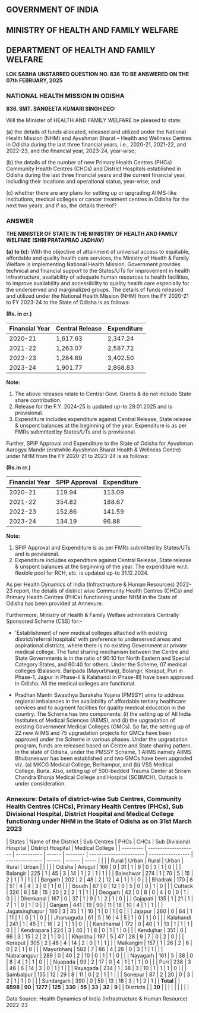 ## GOVERNMENT OF INDIA

## MINISTRY OF HEALTH AND FAMILY WELFARE

## DEPARTMENT OF HEALTH AND FAMILY WELFARE

**LOK SABHA**
**UNSTARRED QUESTION NO. 836**
**TO BE ANSWERED ON THE 07th FEBRUARY, 2025**

### NATIONAL HEALTH MISSION IN ODISHA

**836. SMT. SANGEETA KUMARI SINGH DEO:**

Will the Minister of HEALTH AND FAMILY WELFARE be pleased to state:

(a) the details of funds allocated, released and utilized under the National Health Mission (NHM) and Ayushman Bharat – Health and Wellness Centres in Odisha during the last three financial years, i.e., 2020-21, 2021-22, and 2022-23, and the financial year, 2023-24, year-wise;

(b) the details of the number of new Primary Health Centres (PHCs) Community Health Centres (CHCs) and District Hospitals established in Odisha during the last three financial years and the current financial year, including their locations and operational status, year-wise; and

(c) whether there are any plans for setting up or upgrading AIIMS-like institutions, medical colleges or cancer treatment centres in Odisha for the next two years, and if so, the details thereof?

### ANSWER

**THE MINISTER OF STATE IN THE MINISTRY OF HEALTH AND FAMILY WELFARE**
**(SHRI PRATAPRAO JADHAV)**

**(a) to (c):** With the objective of attainment of universal access to equitable, affordable and quality health care services, the Ministry of Health & Family Welfare is implementing National Health Mission. Government provides technical and financial support to the States/UTs for improvement in health infrastructure, availability of adequate human resources to health facilities, to improve availability and accessibility to quality health care especially for the underserved and marginalized groups. The details of funds released and utilized under the National Health Mission (NHM) from the FY 2020-21 to FY 2023-24 to the State of Odisha is as follows:

**(Rs. in cr.)**

| Financial Year | Central Release | Expenditure |
| -------------- | --------------- | ----------- |
| 2020-21        | 1,617.63        | 2,347.24    |
| 2021-22        | 1,263.07        | 2,587.72    |
| 2022-23        | 1,284.69        | 3,402.50    |
| 2023-24        | 1,901.77        | 2,868.83    |

**Note:**

1.  The above releases relate to Central Govt. Grants & do not include State share contribution.
2.  Release for the F.Y. 2024-25 is updated up-to 29.01.2025 and is provisional.
3.  Expenditure includes expenditure against Central Release, State release & unspent balances at the beginning of the year. Expenditure is as per FMRs submitted by States/UTs and is provisional.

Further, SPIP Approval and Expenditure to the State of Odisha for Ayushman Aarogya Mandir (erstwhile Ayushman Bharat Health & Wellness Centre) under NHM from the FY 2020-21 to 2023-24 is as follows:

**(Rs.in cr.)**

| Financial Year | SPIP Approval | Expenditure |
| -------------- | ------------- | ----------- |
| 2020-21        | 119.94        | 113.09      |
| 2021-22        | 354.82        | 188.67      |
| 2022-23        | 152.86        | 141.59      |
| 2023-24        | 134.19        | 96.88       |

**Note:**

1.  SPIP Approval and Expenditure is as per FMRs submitted by States/UTs and is provisional.
2.  Expenditure includes expenditure against Central Release, State release & unspent balances at the beginning of the year. The expenditure w.r.t. flexible pool for RCH, etc. is updated up-to 31.12.2024.

As per Health Dynamics of India (Infrastructure & Human Resources) 2022-23 report, the details of district wise Community Health Centres (CHCs) and Primary Health Centres (PHCs) functioning under NHM in the State of Odisha has been provided at Annexure.

Furthermore, Ministry of Health & Family Welfare administers Centrally Sponsored Scheme (CSS) for:-

- 'Establishment of new medical colleges attached with existing district/referral hospitals' with preference to underserved areas and aspirational districts, where there is no existing Government or private medical college. The fund sharing mechanism between the Centre and State Governments is in the ratio of 90:10 for North Eastern and Special Category States, and 60:40 for others. Under the Scheme, 07 medical colleges (Balasore. Baripada (Mayurbhanj), Bolangir, Koraput, Puri in Phase-1, Jajpur in Phase-II & Kalahandi in Phase-III) have been approved in Odisha. All the medical colleges are functional.

- Pradhan Mantri Swasthya Suraksha Yojana (PMSSY) aims to address regional imbalances in the availability of affordable tertiary healthcare services and to augment facilities for quality medical education in the country. The Scheme has two components: (i) the setting up of All India Institutes of Medical Sciences (AIIMS), and (ii) the upgradation of existing Government Medical Colleges (GMCs). So far, the setting up of 22 new AIIMS and 75 upgradation projects for GMCs have been approved under the Scheme in various phases. Under the upgradation program, funds are released based on Centre and State sharing pattern. In the state of Odisha, under the PMSSY Scheme, 1 AIIMS namely AIIMS Bhubaneswar has been established and two GMCs have been upgraded viz. (a) MKCG Medical College, Berhampur, and (b) VSS Medical College, Burla. Also, setting up of 500-bedded Trauma Center at Sriram Chandra Bhanja Medical College and Hospital (SCBMCH), Cuttack is under consideration.

### Annexure: Details of district-wise Sub Centres, Community Health Centres (CHCs), Primary Health Centres (PHCs), Sub Divisional Hospital, District Hospital and Medical College functioning under NHM in the State of Odisha as on 31st March 2023

| States    | Name of the District | Sub Centres | PHCs   | CHCs     | Sub Divisional Hospital | District Hospital | Medical College |
| --------- | -------------------- | ----------- | ------ | -------- | ----------------------- | ----------------- | --------------- | ------ | ------ | ----- |
|           |                      | Rural       | Urban  | Rural    | Urban                   | Rural             | Urban           |        |        |       |
| Odisha    | Anugul               | 166         | 0      | 31       | 1                       | 9                 | 0               | 3      | 1      | 0     |
|           | Balangir             | 225         | 1      | 45       | 3                       | 14                | 1               | 2      | 1      | 1     |
|           | Baleshwar            | 274         | 1      | 70       | 5                       | 15                | 2               | 1      | 1      | 1     |
|           | Bargarh              | 202         | 2      | 48       | 2                       | 12                | 4               | 1      | 1      | 0     |
|           | Bhadrak              | 170         | 8      | 51       | 4                       | 4                 | 3               | 0      | 1      | 0     |
|           | Boudh                | 67          | 0      | 12       | 0                       | 5                 | 0               | 0      | 1      | 0     |
|           | Cuttack              | 326         | 6      | 58       | 15                      | 20                | 2               | 2      | 1      | 1     |
|           | Deogarh              | 42          | 0      | 8        | 0                       | 4                 | 0               | 0      | 1      | 0     |
|           | Dhenkanal            | 167         | 0      | 37       | 1                       | 9                 | 1               | 2      | 1      | 0     |
|           | Gajapati             | 135         | 1      | 21       | 1                       | 7                 | 1               | 0      | 1      | 0     |
|           | Ganjam               | 441         | 19     | 90       | 11                      | 18                | 10              | 4      | 1      | 1     |
|           | Jagatsinghapur       | 186         | 3      | 35       | 1                       | 10                | 1               | 0      | 1      | 0     |
|           | Jajapur              | 260         | 0      | 64       | 1                       | 11                | 1               | 0      | 1      | 0     |
|           | Jharsuguda           | 61          | 5      | 16       | 4                       | 5                 | 1               | 0      | 1      | 0     |
|           | Kalahandi            | 241         | 1      | 45       | 1                       | 16                | 2               | 1      | 1      | 0     |
|           | Kandhamal            | 172         | 0      | 40       | 1                       | 13                | 1               | 1      | 1      | 0     |
|           | Kendrapara           | 224         | 3      | 46       | 1                       | 8                 | 0               | 1      | 1      | 0     |
|           | Kendujhar            | 351         | 0      | 66       | 3                       | 15                | 2               | 2      | 1      | 0     |
|           | Khordha              | 197         | 5      | 47       | 28                      | 9                 | 7               | 0      | 2      | 0     |
|           | Koraput              | 305         | 2      | 48       | 4                       | 14                | 2               | 0      | 1      | 1     |
|           | Malkangiri           | 157         | 1      | 26       | 2                       | 6                 | 0               | 2      | 1      | 0     |
|           | Mayurbhanj           | 582         | 7      | 86       | 4                       | 28                | 0               | 3      | 1      | 1     |
|           | Nabarangpur          | 289         | 0      | 40       | 2                       | 10                | 0               | 1      | 1      | 0     |
|           | Nayagarh             | 161         | 5      | 38       | 0                       | 8                 | 4               | 1      | 1      | 0     |
|           | Nuapada              | 93          | 2      | 17       | 0                       | 4                 | 1               | 1      | 1      | 0     |
|           | Puri                 | 238         | 3      | 46       | 6                       | 14                | 3               | 0      | 1      | 1     |
|           | Rayagada             | 234         | 1      | 38       | 3                       | 10                | 1               | 1      | 1      | 0     |
|           | Sambalpur            | 155         | 12     | 29       | 8                       | 11                | 0               | 2      | 1      | 1     |
|           | Sonepur              | 87          | 2      | 20       | 0                       | 3                 | 2               | 1      | 1      | 0     |
|           | Sundargarh           | 390         | 0      | 59       | 13                      | 18                | 3               | 1      | 2      | 1     |
| **Total** |                      | **6598**    | **90** | **1277** | **125**                 | **330**           | **55**          | **33** | **32** | **9** |
| Districts |                      | **30**      |        |          |                         |                   |                 |        |        |       |

Data Source: Health Dynamics of India (Infrastructure & Human Resource) 2022-23
